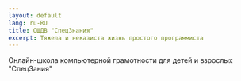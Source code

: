 ```yaml
---
layout: default
lang: ru-RU
title: ОШДВ "СпецЗнания"
excerpt: Тяжела и неказиста жизнь простого программиста
---
```


Онлайн-школа компьютерной грамотности
для детей и взрослых
"СпецЗания"
